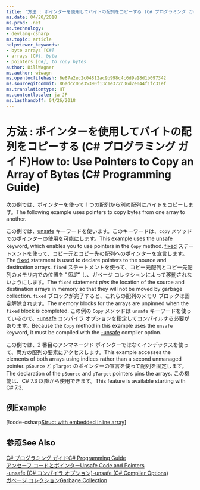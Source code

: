 ```yaml
---
title: '方法 : ポインターを使用してバイトの配列をコピーする (C# プログラミング ガイド)'
ms.date: 04/20/2018
ms.prod: .net
ms.technology:
- devlang-csharp
ms.topic: article
helpviewer_keywords:
- byte arrays [C#]
- arrays [C#], byte
- pointers [C#], to copy bytes
author: BillWagner
ms.author: wiwagn
ms.openlocfilehash: 6e87a2ec2c04812ac9b998c4c6d9a18d1b097342
ms.sourcegitcommit: 86adcc06e35390f13c1e372c36d2e044f1fc31ef
ms.translationtype: HT
ms.contentlocale: ja-JP
ms.lasthandoff: 04/26/2018
---
```

# <a name="how-to-use-pointers-to-copy-an-array-of-bytes--c-programming-guide"></a><span data-ttu-id="2e623-102">方法 : ポインターを使用してバイトの配列をコピーする (C# プログラミング ガイド)</span><span class="sxs-lookup"><span data-stu-id="2e623-102">How to: Use Pointers to Copy an Array of Bytes  (C# Programming Guide)</span></span>

<span data-ttu-id="2e623-103">次の例では、ポインターを使って 1 つの配列から別の配列にバイトをコピーします。</span><span class="sxs-lookup"><span data-stu-id="2e623-103">The following example uses pointers to copy bytes from one array to another.</span></span>

<span data-ttu-id="2e623-104">この例では、[unsafe](../../language-reference/keywords/unsafe.md) キーワードを使います。このキーワードは、`Copy` メソッドでのポインターの使用を可能にします。</span><span class="sxs-lookup"><span data-stu-id="2e623-104">This example uses the [unsafe](../../language-reference/keywords/unsafe.md) keyword, which enables you to use pointers in the `Copy` method.</span></span> <span data-ttu-id="2e623-105">[fixed](../../language-reference/keywords/fixed-statement.md) ステートメントを使って、コピー元とコピー先の配列へのポインターを宣言します。</span><span class="sxs-lookup"><span data-stu-id="2e623-105">The [fixed](../../language-reference/keywords/fixed-statement.md) statement is used to declare pointers to the source and destination arrays.</span></span> <span data-ttu-id="2e623-106">`fixed` ステートメントを使って、コピー元配列とコピー先配列のメモリ内での位置を "*固定*" し、ガベージ コレクションによって移動されないようにします。</span><span class="sxs-lookup"><span data-stu-id="2e623-106">The `fixed` statement *pins* the location of the source and destination arrays in memory so that they will not be moved by garbage collection.</span></span> <span data-ttu-id="2e623-107">`fixed` ブロックが完了すると、これらの配列のメモリ ブロックは固定解除されます。</span><span class="sxs-lookup"><span data-stu-id="2e623-107">The memory blocks for the arrays are unpinned when the `fixed` block is completed.</span></span> <span data-ttu-id="2e623-108">この例の `Copy` メソッドは `unsafe` キーワードを使っているので、[-unsafe](../../language-reference/compiler-options/unsafe-compiler-option.md) コンパイラ オプションを指定してコンパイルする必要があります。</span><span class="sxs-lookup"><span data-stu-id="2e623-108">Because the `Copy` method in this example uses the `unsafe` keyword, it must be compiled with the [-unsafe](../../language-reference/compiler-options/unsafe-compiler-option.md) compiler option.</span></span>

<span data-ttu-id="2e623-109">この例では、2 番目のアンマネージド ポインターではなくインデックスを使って、両方の配列の要素にアクセスします。</span><span class="sxs-lookup"><span data-stu-id="2e623-109">This example accesses the elements of both arrays using indices rather than a second unmanaged pointer.</span></span> <span data-ttu-id="2e623-110">`pSource` と `pTarget` のポインターの宣言を使って配列を固定します。</span><span class="sxs-lookup"><span data-stu-id="2e623-110">The declaration of the `pSource` and `pTarget` pointers pins the arrays.</span></span> <span data-ttu-id="2e623-111">この機能は、C# 7.3 以降から使用できます。</span><span class="sxs-lookup"><span data-stu-id="2e623-111">This feature is available starting with C# 7.3.</span></span>

## <a name="example"></a><span data-ttu-id="2e623-112">例</span><span class="sxs-lookup"><span data-stu-id="2e623-112">Example</span></span>

[!code-csharp[Struct with embedded inline array](../../../../samples/snippets/csharp/keywords/FixedKeywordExamples.cs#8)]

## <a name="see-also"></a><span data-ttu-id="2e623-113">参照</span><span class="sxs-lookup"><span data-stu-id="2e623-113">See Also</span></span>
 [<span data-ttu-id="2e623-114">C# プログラミング ガイド</span><span class="sxs-lookup"><span data-stu-id="2e623-114">C# Programming Guide</span></span>](../index.md)  
 [<span data-ttu-id="2e623-115">アンセーフ コードとポインター</span><span class="sxs-lookup"><span data-stu-id="2e623-115">Unsafe Code and Pointers</span></span>](index.md)  
 [<span data-ttu-id="2e623-116">-unsafe (C# コンパイラ オプション)</span><span class="sxs-lookup"><span data-stu-id="2e623-116">-unsafe (C# Compiler Options)</span></span>](../../language-reference/compiler-options/unsafe-compiler-option.md)  
 [<span data-ttu-id="2e623-117">ガベージ コレクション</span><span class="sxs-lookup"><span data-stu-id="2e623-117">Garbage Collection</span></span>](../../../standard/garbage-collection/index.md)  

